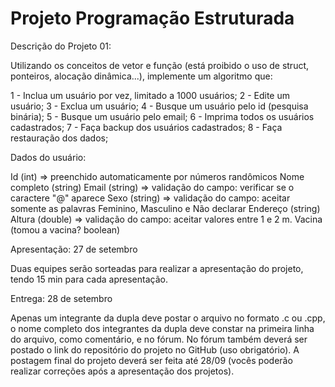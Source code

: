 # Projeto Programação Estruturada
Descrição do Projeto 01:

Utilizando os conceitos de vetor e função (está proibido o uso de struct, ponteiros, alocação dinâmica...), implemente um algoritmo que:

1 - Inclua um usuário por vez, limitado a 1000 usuários;
2 - Edite um usuário;
3 - Exclua um usuário;
4 - Busque um usuário pelo id (pesquisa binária);
5 - Busque um usuário pelo email;
6 - Imprima todos os usuários cadastrados;
7 - Faça backup dos usuários cadastrados;
8 - Faça restauração dos dados;

Dados do usuário:

Id (int) => preenchido automaticamente por números randômicos
Nome completo (string)
Email (string) => validação do campo: verificar se o caractere "@" aparece
Sexo (string) => validação do campo: aceitar somente as palavras Feminino, Masculino e Não declarar
Endereço (string)
Altura (double) => validação do campo: aceitar valores entre 1 e 2 m. 
Vacina (tomou a vacina? boolean)

Apresentação: 27 de setembro

Duas equipes serão sorteadas para realizar a apresentação do projeto, tendo 15 min para cada apresentação.

Entrega:  28 de setembro

Apenas um integrante da dupla deve postar o arquivo no formato .c ou .cpp, o nome completo dos integrantes da dupla deve constar na primeira linha do arquivo, como comentário, e no fórum.
No fórum também deverá ser postado o link do repositório do projeto no GitHub (uso obrigatório).
A postagem final do projeto deverá ser feita até 28/09 (vocês poderão realizar correções após a apresentação dos projetos).
